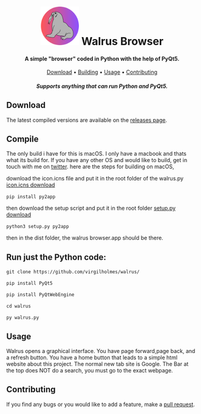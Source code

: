 <h1 align="center">
  <br>
  <img src="./logo.png" width="20%" height="20%"alt="Walrus Browser Logo.">
  <b>Walrus Browser</b>
  <br>
</h1>

<h4 align="center">A simple "browser" coded in Python with the help of PyQt5.</h4>

<p align="center">
  <a href="#download">Download</a> •
  <a href="#building">Building</a> •
  <a href="#usage">Usage</a> •
  <a href="#contributing">Contributing</a>
</p>



<h4 align="center"><i>Supports anything that can run Python and PyQt5.</i></h4>



## Download

The latest compiled versions are available on the [releases page](https://github.com/virgilholmes/walrus/releases/).

## Compile

The only build i have for this is macOS. I only have a macbook and thats what its build for. If you have any other OS and would like to build, get in touch with me on <a href="https://twitter.com/virgilholmes404/">twitter</a>.
here are the steps for building on macOS,

download the icon.icns file and put it in the root folder of the walrus.py
<a href="https://download.mrsn0ww0lf.repl.co/walrus/mac/icon.incs" download>icon.icns download</a>
```
pip install py2app
```
then download the setup script and put it in the root folder 
<a href="https://download.mrsn0ww0lf.repl.co/walrus/mac/setup.py" download>setup.py download</a>
```
python3 setup.py py2app
```
then in the dist folder, the walrus browser.app should be there.
## Run just the Python code:
```
git clone https://github.com/virgilholmes/walrus/
```

```
pip install PyQt5
```
```
pip install PyQtWebEngine
```
```
cd walrus
```
```
py walrus.py
```
## Usage

Walrus opens a graphical interface. You have page forward,page back, and a refresh button. You have a home button that leads to a simple html website about this project. The normal new tab site is Google. The Bar at the top does NOT do a search, you must go to the exact webpage.



## Contributing

If you find any bugs or you would like to add a feature, make a [pull request](https://github.com/virgilholmes/walrus/pulls).
